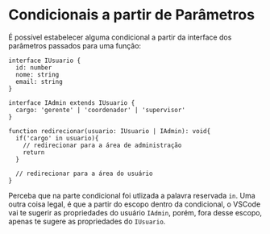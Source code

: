 # Condicionais a partir de Parâmetros

É possível estabelecer alguma condicional a partir da interface dos parâmetros passados para uma função:

```
interface IUsuario {
  id: number
  nome: string
  email: string
}

interface IAdmin extends IUsuario {
  cargo: 'gerente' | 'coordenador' | 'supervisor'
}

function redirecionar(usuario: IUsuario | IAdmin): void{
  if('cargo' in usuario){
    // redirecionar para a área de administração
    return
  }

  // redirecionar para a área do usuário
}
```

Perceba que na parte condicional foi utlizada a palavra reservada ```in```.
Uma outra coisa legal, é que a partir do escopo dentro da condicional, o VSCode vai te sugerir as propriedades do usuário ```IAdmin```, porém, fora desse escopo, apenas te sugere as propriedades do ```IUsuario```.